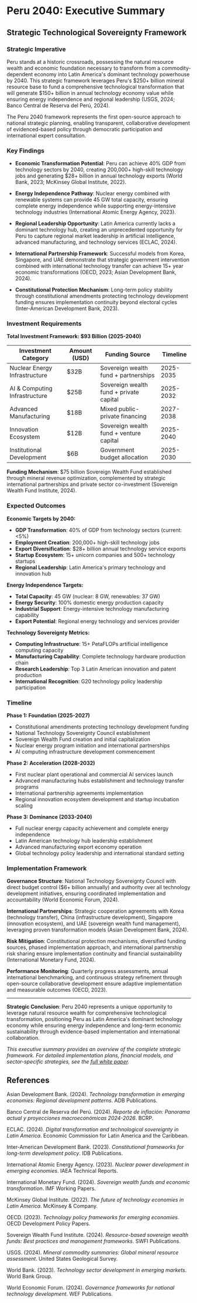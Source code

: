 # Peru 2040: Executive Summary
## Strategic Technological Sovereignty Framework

### Strategic Imperative

Peru stands at a historic crossroads, possessing the natural resource wealth and economic foundation necessary to transform from a commodity-dependent economy into Latin America's dominant technology powerhouse by 2040. This strategic framework leverages Peru's $250+ billion mineral resource base to fund a comprehensive technological transformation that will generate $150+ billion in annual technology economy value while ensuring energy independence and regional leadership (USGS, 2024; Banco Central de Reserva del Perú, 2024).

The Peru 2040 framework represents the first open-source approach to national strategic planning, enabling transparent, collaborative development of evidenced-based policy through democratic participation and international expert consultation.

### Key Findings

- **Economic Transformation Potential**: Peru can achieve 40% GDP from technology sectors by 2040, creating 200,000+ high-skill technology jobs and generating $28+ billion in annual technology exports (World Bank, 2023; McKinsey Global Institute, 2022).

- **Energy Independence Pathway**: Nuclear energy combined with renewable systems can provide 45 GW total capacity, ensuring complete energy independence while supporting energy-intensive technology industries (International Atomic Energy Agency, 2023).

- **Regional Leadership Opportunity**: Latin America currently lacks a dominant technology hub, creating an unprecedented opportunity for Peru to capture regional market leadership in artificial intelligence, advanced manufacturing, and technology services (ECLAC, 2024).

- **International Partnership Framework**: Successful models from Korea, Singapore, and UAE demonstrate that strategic government intervention combined with international technology transfer can achieve 15+ year economic transformations (OECD, 2023; Asian Development Bank, 2024).

- **Constitutional Protection Mechanism**: Long-term policy stability through constitutional amendments protecting technology development funding ensures implementation continuity beyond electoral cycles (Inter-American Development Bank, 2023).

### Investment Requirements

**Total Investment Framework: $93 Billion (2025-2040)**

| Investment Category | Amount (USD) | Funding Source | Timeline |
|---------------------|--------------|----------------|----------|
| Nuclear Energy Infrastructure | $32B | Sovereign wealth fund + partnerships | 2025-2035 |
| AI & Computing Infrastructure | $25B | Sovereign wealth fund + private capital | 2025-2032 |
| Advanced Manufacturing | $18B | Mixed public-private financing | 2027-2038 |
| Innovation Ecosystem | $12B | Sovereign wealth fund + venture capital | 2025-2040 |
| Institutional Development | $6B | Government budget allocation | 2025-2030 |

**Funding Mechanism**: $75 billion Sovereign Wealth Fund established through mineral revenue optimization, complemented by strategic international partnerships and private sector co-investment (Sovereign Wealth Fund Institute, 2024).

### Expected Outcomes

**Economic Targets by 2040:**
- **GDP Transformation**: 40% of GDP from technology sectors (current: <5%)
- **Employment Creation**: 200,000+ high-skill technology jobs
- **Export Diversification**: $28+ billion annual technology service exports
- **Startup Ecosystem**: 15+ unicorn companies and 500+ technology startups
- **Regional Leadership**: Latin America's primary technology and innovation hub

**Energy Independence Targets:**
- **Total Capacity**: 45 GW (nuclear: 8 GW, renewables: 37 GW)
- **Energy Security**: 100% domestic energy production capacity
- **Industrial Support**: Energy-intensive technology manufacturing capability
- **Export Potential**: Regional energy technology and services provider

**Technology Sovereignty Metrics:**
- **Computing Infrastructure**: 15+ PetaFLOPs artificial intelligence computing capacity
- **Manufacturing Capability**: Complete technology hardware production chain
- **Research Leadership**: Top 3 Latin American innovation and patent production
- **International Recognition**: G20 technology policy leadership participation

### Timeline

**Phase 1: Foundation (2025-2027)**
- Constitutional amendments protecting technology development funding
- National Technology Sovereignty Council establishment
- Sovereign Wealth Fund creation and initial capitalization
- Nuclear energy program initiation and international partnerships
- AI computing infrastructure development commencement

**Phase 2: Acceleration (2028-2032)**
- First nuclear plant operational and commercial AI services launch
- Advanced manufacturing hubs establishment and technology transfer programs
- International partnership agreements implementation
- Regional innovation ecosystem development and startup incubation scaling

**Phase 3: Dominance (2033-2040)**
- Full nuclear energy capacity achievement and complete energy independence
- Latin American technology hub leadership establishment
- Advanced manufacturing export economy operation
- Global technology policy leadership and international standard setting

### Implementation Framework

**Governance Structure**: National Technology Sovereignty Council with direct budget control ($6+ billion annually) and authority over all technology development initiatives, ensuring coordinated implementation and accountability (World Economic Forum, 2024).

**International Partnerships**: Strategic cooperation agreements with Korea (technology transfer), China (infrastructure development), Singapore (innovation ecosystem), and UAE (sovereign wealth fund management), leveraging proven transformation models (Asian Development Bank, 2024).

**Risk Mitigation**: Constitutional protection mechanisms, diversified funding sources, phased implementation approach, and international partnership risk sharing ensure implementation continuity and financial sustainability (International Monetary Fund, 2024).

**Performance Monitoring**: Quarterly progress assessments, annual international benchmarking, and continuous strategy refinement through open-source collaborative development ensure adaptive implementation and measurable outcomes (OECD, 2023).

---

**Strategic Conclusion**: Peru 2040 represents a unique opportunity to leverage natural resource wealth for comprehensive technological transformation, positioning Peru as Latin America's dominant technology economy while ensuring energy independence and long-term economic sustainability through evidence-based implementation and international collaboration.

*This executive summary provides an overview of the complete strategic framework. For detailed implementation plans, financial models, and sector-specific strategies, see the [full white paper](peru-2040-white-paper.md).*

## References

Asian Development Bank. (2024). *Technology transformation in emerging economies: Regional development patterns*. ADB Publications.

Banco Central de Reserva del Perú. (2024). *Reporte de inflación: Panorama actual y proyecciones macroeconómicas 2024-2026*. BCRP.

ECLAC. (2024). *Digital transformation and technological sovereignty in Latin America*. Economic Commission for Latin America and the Caribbean.

Inter-American Development Bank. (2023). *Constitutional frameworks for long-term development policy*. IDB Publications.

International Atomic Energy Agency. (2023). *Nuclear power development in emerging economies*. IAEA Technical Reports.

International Monetary Fund. (2024). *Sovereign wealth funds and economic transformation*. IMF Working Papers.

McKinsey Global Institute. (2022). *The future of technology economies in Latin America*. McKinsey & Company.

OECD. (2023). *Technology policy frameworks for emerging economies*. OECD Development Policy Papers.

Sovereign Wealth Fund Institute. (2024). *Resource-based sovereign wealth funds: Best practices and management frameworks*. SWFI Publications.

USGS. (2024). *Mineral commodity summaries: Global mineral resource assessment*. United States Geological Survey.

World Bank. (2023). *Technology sector development in emerging markets*. World Bank Group.

World Economic Forum. (2024). *Governance frameworks for national technology development*. WEF Publications. 